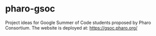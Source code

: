 # pharo-gsoc

Project ideas for Google Summer of Code students proposed by Pharo Consortium. The website is deployed at: https://gsoc.pharo.org/
